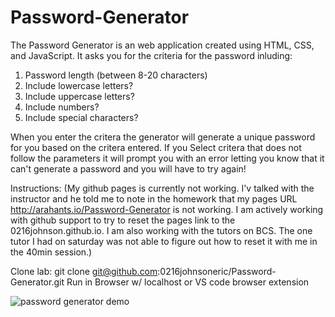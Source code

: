 # Password-Generator
The Password Generator is an web application created using HTML, CSS, and JavaScript. It asks you for the criteria for the password inluding:
1) Password length (between 8-20 characters)
2) Include lowercase letters?
3) Include uppercase letters? 
4) Include numbers?
5) Include special characters?

When you enter the critera the generator will generate a unique password for you based on the critera entered. If you Select critera that does not follow the parameters it will prompt you with an error letting you know that it can't generate a password and you will have to try again!

Instructions: 
(My github pages is currently not working. I'v talked with the instructor and he told me to note in the homework that my pages URL http://arahants.io/Password-Generator is not working. I am actively working with github support to try to reset the pages link to the 0216johnson.github.io. I am also working with the tutors on BCS. The one tutor I had on saturday was not able to figure out how to reset it with me in the 40min session.)

Clone lab: git clone git@github.com:0216johnsoneric/Password-Generator.git
Run in Browser w/ localhost or VS code browser extension

![password generator demo](./Assets/03-javascript-homework-demo.png)
